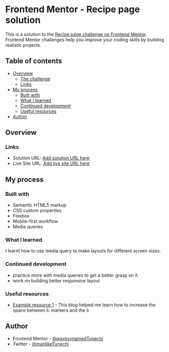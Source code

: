 # Frontend Mentor - Recipe page solution

This is a solution to the [Recipe page challenge on Frontend Mentor](https://www.frontendmentor.io/challenges/recipe-page-KiTsR8QQKm). Frontend Mentor challenges help you improve your coding skills by building realistic projects. 

## Table of contents

- [Overview](#overview)
  - [The challenge](#the-challenge)
  - [Links](#links)
- [My process](#my-process)
  - [Built with](#built-with)
  - [What I learned](#what-i-learned)
  - [Continued development](#continued-development)
  - [Useful resources](#useful-resources)
- [Author](#author)

## Overview

### Links

- Solution URL: [Add solution URL here](https://github.com/agypsynamedTunechi/Recipe-page)
- Live Site URL: [Add live site URL here](https://agypsynamedtunechi.github.io/Recipe-page/)

## My process

### Built with

- Semantic HTML5 markup
- CSS custom properties
- Flexbox
- Mobile-first workflow
- Media queries

### What I learned

I learnt how to use media query to make layouts for different screen sizes.

### Continued development

- practice more with media queries to get a better grasp on it.
- work on building better responsive layout

### Useful resources

- [Example resource 1](https://stackoverflow.com/questions/4373046/css-control-space-between-bullet-and-li ) - This blog helped me learn how to increase the space between li: markers and the li

## Author

- Frontend Mentor - [@agypsynamedTunechi](https://www.frontendmentor.io/profile/agypsynamedTunechi)
- Twitter - [@manlikeTunechi](https://x.com/manlikeTunechi)


